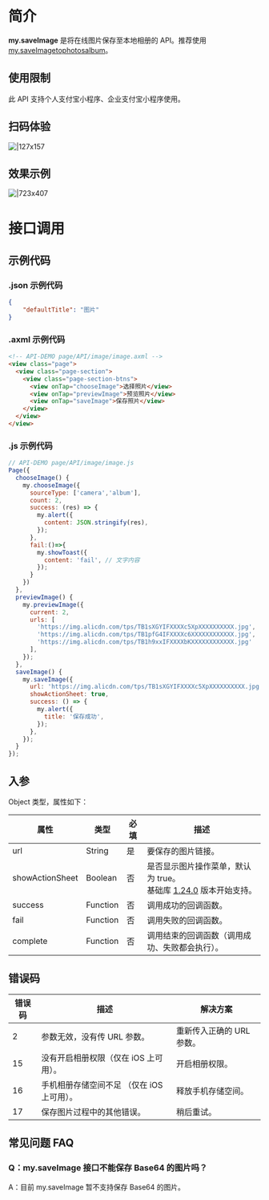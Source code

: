 
# 简介
**my.saveImage** 是将在线图片保存至本地相册的 API。推荐使用 [my.saveImagetophotosalbum](https://opendocs.alipay.com/mini/02eizl)。

## 使用限制
此 API 支持个人支付宝小程序、企业支付宝小程序使用。

## 扫码体验
![|127x157](https://cdn.nlark.com/yuque/0/2021/jpeg/179989/1625192315385-81fddf22-2258-48ea-9ce1-61b3ca326e7e.jpeg#align=left&display=inline&height=157&margin=%5Bobject%20Object%5D&name=1.jpeg&originHeight=157&originWidth=127&size=19820&status=done&style=stroke&width=127)

## 效果示例
![|723x407](https://cdn.nlark.com/yuque/0/2021/png/179989/1625192299721-b765c561-e661-4dcd-a6cb-433efe715073.png#align=left&display=inline&height=562&margin=%5Bobject%20Object%5D&name=2.png&originHeight=720&originWidth=1280&size=28691&status=done&style=stroke&width=999)

# 接口调用

## 示例代码

### .json 示例代码
```json
{
    "defaultTitle": "图片"
}
```

### .axml 示例代码
```html
<!-- API-DEMO page/API/image/image.axml -->
<view class="page">
  <view class="page-section">
    <view class="page-section-btns">
      <view onTap="chooseImage">选择照片</view>
      <view onTap="previewImage">预览照片</view>
      <view onTap="saveImage">保存照片</view>
    </view>
  </view>
</view>
```

### .js 示例代码
```javascript
// API-DEMO page/API/image/image.js
Page({
  chooseImage() {
    my.chooseImage({
      sourceType: ['camera','album'],
      count: 2,
      success: (res) => {
        my.alert({
          content: JSON.stringify(res),
        });
      },
      fail:()=>{
        my.showToast({
          content: 'fail', // 文字内容
        });
      }
    })
  },
  previewImage() {
    my.previewImage({
      current: 2,
      urls: [
        'https://img.alicdn.com/tps/TB1sXGYIFXXXXc5XpXXXXXXXXXX.jpg',
        'https://img.alicdn.com/tps/TB1pfG4IFXXXXc6XXXXXXXXXXXX.jpg',
        'https://img.alicdn.com/tps/TB1h9xxIFXXXXbKXXXXXXXXXXXX.jpg'
      ],
    });
  },
  saveImage() {
    my.saveImage({
      url: 'https://img.alicdn.com/tps/TB1sXGYIFXXXXc5XpXXXXXXXXXX.jpg',
      showActionSheet: true,
      success: () => {
        my.alert({
          title: '保存成功',
        });
      },
    });
  }
});
```

## 入参
Object 类型，属性如下：

| **属性** | **类型** | **必填** | **描述** |
| --- | --- | --- | --- |
| url | String | 是 | 要保存的图片链接。 |
| showActionSheet | Boolean | 否 | 是否显示图片操作菜单，默认为 true。<br />基础库 [1.24.0](https://opendocs.alipay.com/mini/00d5f5) 版本开始支持。 |
| success | Function | 否 | 调用成功的回调函数。 |
| fail | Function | 否 | 调用失败的回调函数。 |
| complete | Function | 否 | 调用结束的回调函数（调用成功、失败都会执行）。 |


## 错误码
| **错误码** | **描述** | **解决方案** |
| --- | --- | --- |
| 2 | 参数无效，没有传 URL 参数。 | 重新传入正确的 URL 参数。 |
| 15 | 没有开启相册权限（仅在 iOS 上可用）。 | 开启相册权限。 |
| 16 | 手机相册存储空间不足 （仅在 iOS 上可用）。 | 释放手机存储空间。 |
| 17 | 保存图片过程中的其他错误。 | 稍后重试。 |


## 常见问题 FAQ

### Q：my.saveImage 接口不能保存 Base64 的图片吗？

A：目前 my.saveImage 暂不支持保存 Base64 的图片。
